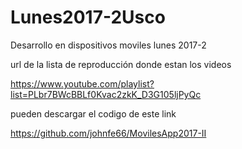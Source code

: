 # Lunes2017-2Usco
Desarrollo en dispositivos moviles lunes 2017-2

url de la lista de reproducción donde estan los videos

https://www.youtube.com/playlist?list=PLbr7BWcBBLf0Kvac2zkK_D3G105ljPyQc


pueden descargar el codigo de este link

https://github.com/johnfe66/MovilesApp2017-II
